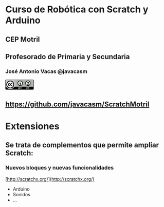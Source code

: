 # Curso de Robótica con Scratch y Arduino

## CEP Motril

## Profesorado de Primaria y Secundaria

### José Antonio Vacas @javacasm

[![CCbySA](imagenes/CCbySQ_88x31.png)](./imagenes/Licencia_CC.png)

## https://github.com/javacasm/ScratchMotril

# Extensiones

## Se trata de complementos que permite ampliar Scratch:

### Nuevos bloques y nuevas funcionalidades

[http://scratchx.org/](http://scratchx.org/)

* Arduino
* Sonidos
* ...

